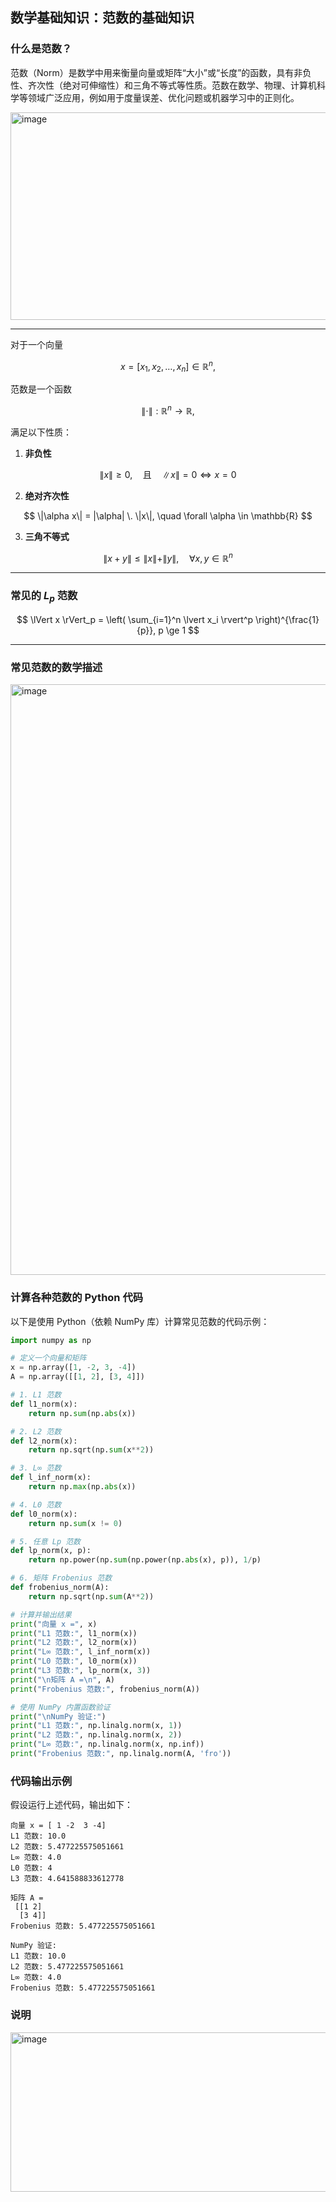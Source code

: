 ## 数学基础知识：范数的基础知识
### 什么是范数？

范数（Norm）是数学中用来衡量向量或矩阵“大小”或“长度”的函数，具有非负性、齐次性（绝对可伸缩性）和三角不等式等性质。范数在数学、物理、计算机科学等领域广泛应用，例如用于度量误差、优化问题或机器学习中的正则化。

<img width="884" height="332" alt="image" src="https://github.com/user-attachments/assets/d41b5f18-084c-4953-9b29-dde9a626d6c8" />

---

对于一个向量

$$
x = [x_1, x_2, \ldots, x_n] \in \mathbb{R}^n,
$$

范数是一个函数

$$
\|\cdot\| : \mathbb{R}^n \to \mathbb{R},
$$

满足以下性质：


1. **非负性**

$$
\|x\| \geq 0, \quad \text{且} \quad \|x\| = 0 \iff x = 0
$$

2. **绝对齐次性**

$$
\|\alpha x\| = |\alpha| \. \|x\|, \quad \forall \alpha \in \mathbb{R}
$$

3. **三角不等式**

$$
\|x + y\| \leq \|x\| + \|y\|, \quad \forall x, y \in \mathbb{R}^n
$$

---

### 常见的 $L_p$ 范数

$$
\lVert x \rVert_p = \left( \sum_{i=1}^n \lvert x_i \rvert^p \right)^{\frac{1}{p}}, p \ge 1
$$

---

### 常见范数的数学描述

<img width="736" height="945" alt="image" src="https://github.com/user-attachments/assets/ca9fc3ea-97e6-422c-9ffe-c5c81dc38326" />


### 计算各种范数的 Python 代码

以下是使用 Python（依赖 NumPy 库）计算常见范数的代码示例：

```python
import numpy as np

# 定义一个向量和矩阵
x = np.array([1, -2, 3, -4])
A = np.array([[1, 2], [3, 4]])

# 1. L1 范数
def l1_norm(x):
    return np.sum(np.abs(x))

# 2. L2 范数
def l2_norm(x):
    return np.sqrt(np.sum(x**2))

# 3. L∞ 范数
def l_inf_norm(x):
    return np.max(np.abs(x))

# 4. L0 范数
def l0_norm(x):
    return np.sum(x != 0)

# 5. 任意 Lp 范数
def lp_norm(x, p):
    return np.power(np.sum(np.power(np.abs(x), p)), 1/p)

# 6. 矩阵 Frobenius 范数
def frobenius_norm(A):
    return np.sqrt(np.sum(A**2))

# 计算并输出结果
print("向量 x =", x)
print("L1 范数:", l1_norm(x))
print("L2 范数:", l2_norm(x))
print("L∞ 范数:", l_inf_norm(x))
print("L0 范数:", l0_norm(x))
print("L3 范数:", lp_norm(x, 3))
print("\n矩阵 A =\n", A)
print("Frobenius 范数:", frobenius_norm(A))

# 使用 NumPy 内置函数验证
print("\nNumPy 验证:")
print("L1 范数:", np.linalg.norm(x, 1))
print("L2 范数:", np.linalg.norm(x, 2))
print("L∞ 范数:", np.linalg.norm(x, np.inf))
print("Frobenius 范数:", np.linalg.norm(A, 'fro'))
```

### 代码输出示例
假设运行上述代码，输出如下：
```
向量 x = [ 1 -2  3 -4]
L1 范数: 10.0
L2 范数: 5.477225575051661
L∞ 范数: 4.0
L0 范数: 4
L3 范数: 4.641588833612778

矩阵 A =
 [[1 2]
  [3 4]]
Frobenius 范数: 5.477225575051661

NumPy 验证:
L1 范数: 10.0
L2 范数: 5.477225575051661
L∞ 范数: 4.0
Frobenius 范数: 5.477225575051661
```

### 说明
<img width="991" height="255" alt="image" src="https://github.com/user-attachments/assets/7d1a5bf4-7ac5-4a74-8e24-1e90beb922f2" />


